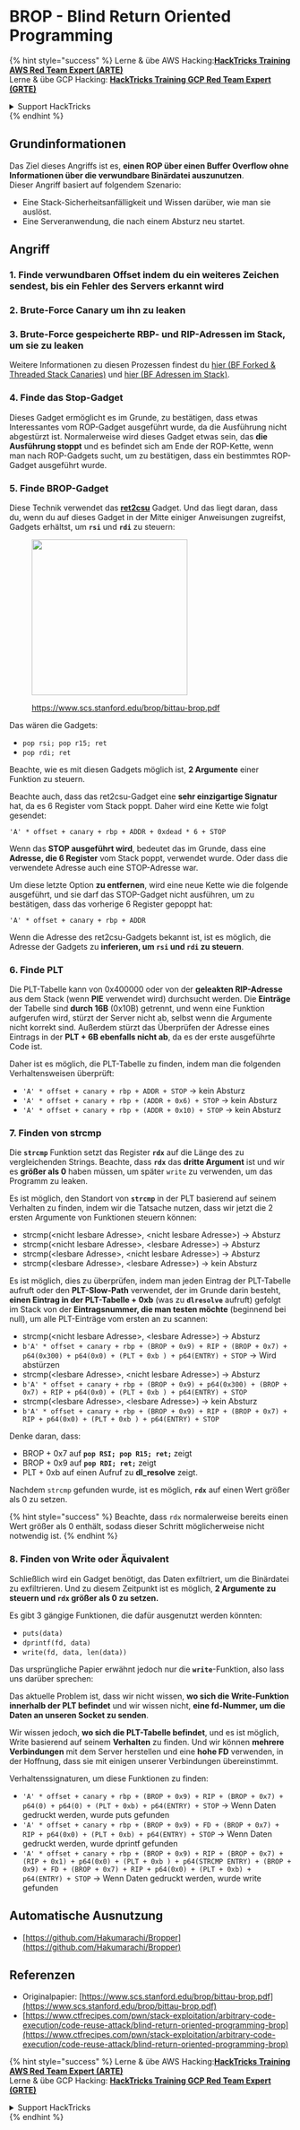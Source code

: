 # BROP - Blind Return Oriented Programming

{% hint style="success" %}
Lerne & übe AWS Hacking:<img src="../../.gitbook/assets/arte.png" alt="" data-size="line">[**HackTricks Training AWS Red Team Expert (ARTE)**](https://training.hacktricks.xyz/courses/arte)<img src="../../.gitbook/assets/arte.png" alt="" data-size="line">\
Lerne & übe GCP Hacking: <img src="../../.gitbook/assets/grte.png" alt="" data-size="line">[**HackTricks Training GCP Red Team Expert (GRTE)**<img src="../../.gitbook/assets/grte.png" alt="" data-size="line">](https://training.hacktricks.xyz/courses/grte)

<details>

<summary>Support HackTricks</summary>

* Überprüfe die [**Abonnementpläne**](https://github.com/sponsors/carlospolop)!
* **Tritt der** 💬 [**Discord-Gruppe**](https://discord.gg/hRep4RUj7f) oder der [**Telegram-Gruppe**](https://t.me/peass) bei oder **folge** uns auf **Twitter** 🐦 [**@hacktricks\_live**](https://twitter.com/hacktricks\_live)**.**
* **Teile Hacking-Tricks, indem du PRs zu den** [**HackTricks**](https://github.com/carlospolop/hacktricks) und [**HackTricks Cloud**](https://github.com/carlospolop/hacktricks-cloud) GitHub-Repos einreichst.

</details>
{% endhint %}

## Grundinformationen

Das Ziel dieses Angriffs ist es, **einen ROP über einen Buffer Overflow ohne Informationen über die verwundbare Binärdatei auszunutzen**.\
Dieser Angriff basiert auf folgendem Szenario:

* Eine Stack-Sicherheitsanfälligkeit und Wissen darüber, wie man sie auslöst.
* Eine Serveranwendung, die nach einem Absturz neu startet.

## Angriff

### **1. Finde verwundbaren Offset** indem du ein weiteres Zeichen sendest, bis ein Fehler des Servers erkannt wird

### **2. Brute-Force Canary** um ihn zu leaken

### **3. Brute-Force gespeicherte RBP- und RIP-Adressen** im Stack, um sie zu leaken

Weitere Informationen zu diesen Prozessen findest du [hier (BF Forked & Threaded Stack Canaries)](../common-binary-protections-and-bypasses/stack-canaries/bf-forked-stack-canaries.md) und [hier (BF Adressen im Stack)](../common-binary-protections-and-bypasses/pie/bypassing-canary-and-pie.md).

### **4. Finde das Stop-Gadget**

Dieses Gadget ermöglicht es im Grunde, zu bestätigen, dass etwas Interessantes vom ROP-Gadget ausgeführt wurde, da die Ausführung nicht abgestürzt ist. Normalerweise wird dieses Gadget etwas sein, das **die Ausführung stoppt** und es befindet sich am Ende der ROP-Kette, wenn man nach ROP-Gadgets sucht, um zu bestätigen, dass ein bestimmtes ROP-Gadget ausgeführt wurde.

### **5. Finde BROP-Gadget**

Diese Technik verwendet das [**ret2csu**](ret2csu.md) Gadget. Und das liegt daran, dass du, wenn du auf dieses Gadget in der Mitte einiger Anweisungen zugreifst, Gadgets erhältst, um **`rsi`** und **`rdi`** zu steuern:

<figure><img src="../../.gitbook/assets/image (1) (1) (1) (1) (1) (1) (1) (1) (1) (1) (1).png" alt="" width="278"><figcaption><p><a href="https://www.scs.stanford.edu/brop/bittau-brop.pdf">https://www.scs.stanford.edu/brop/bittau-brop.pdf</a></p></figcaption></figure>

Das wären die Gadgets:

* `pop rsi; pop r15; ret`
* `pop rdi; ret`

Beachte, wie es mit diesen Gadgets möglich ist, **2 Argumente** einer Funktion zu steuern.

Beachte auch, dass das ret2csu-Gadget eine **sehr einzigartige Signatur** hat, da es 6 Register vom Stack poppt. Daher wird eine Kette wie folgt gesendet:

`'A' * offset + canary + rbp + ADDR + 0xdead * 6 + STOP`

Wenn das **STOP ausgeführt wird**, bedeutet das im Grunde, dass eine **Adresse, die 6 Register** vom Stack poppt, verwendet wurde. Oder dass die verwendete Adresse auch eine STOP-Adresse war.

Um diese letzte Option **zu entfernen**, wird eine neue Kette wie die folgende ausgeführt, und sie darf das STOP-Gadget nicht ausführen, um zu bestätigen, dass das vorherige 6 Register gepoppt hat:

`'A' * offset + canary + rbp + ADDR`

Wenn die Adresse des ret2csu-Gadgets bekannt ist, ist es möglich, die Adresse der Gadgets zu **inferieren, um `rsi` und `rdi` zu steuern**.

### 6. Finde PLT

Die PLT-Tabelle kann von 0x400000 oder von der **geleakten RIP-Adresse** aus dem Stack (wenn **PIE** verwendet wird) durchsucht werden. Die **Einträge** der Tabelle sind **durch 16B** (0x10B) getrennt, und wenn eine Funktion aufgerufen wird, stürzt der Server nicht ab, selbst wenn die Argumente nicht korrekt sind. Außerdem stürzt das Überprüfen der Adresse eines Eintrags in der **PLT + 6B ebenfalls nicht ab**, da es der erste ausgeführte Code ist.

Daher ist es möglich, die PLT-Tabelle zu finden, indem man die folgenden Verhaltensweisen überprüft:

* `'A' * offset + canary + rbp + ADDR + STOP` -> kein Absturz
* `'A' * offset + canary + rbp + (ADDR + 0x6) + STOP` -> kein Absturz
* `'A' * offset + canary + rbp + (ADDR + 0x10) + STOP` -> kein Absturz

### 7. Finden von strcmp

Die **`strcmp`** Funktion setzt das Register **`rdx`** auf die Länge des zu vergleichenden Strings. Beachte, dass **`rdx`** das **dritte Argument** ist und wir es **größer als 0** haben müssen, um später `write` zu verwenden, um das Programm zu leaken.

Es ist möglich, den Standort von **`strcmp`** in der PLT basierend auf seinem Verhalten zu finden, indem wir die Tatsache nutzen, dass wir jetzt die 2 ersten Argumente von Funktionen steuern können:

* strcmp(\<nicht lesbare Adresse>, \<nicht lesbare Adresse>) -> Absturz
* strcmp(\<nicht lesbare Adresse>, \<lesbare Adresse>) -> Absturz
* strcmp(\<lesbare Adresse>, \<nicht lesbare Adresse>) -> Absturz
* strcmp(\<lesbare Adresse>, \<lesbare Adresse>) -> kein Absturz

Es ist möglich, dies zu überprüfen, indem man jeden Eintrag der PLT-Tabelle aufruft oder den **PLT-Slow-Path** verwendet, der im Grunde darin besteht, **einen Eintrag in der PLT-Tabelle + 0xb** (was zu **`dlresolve`** aufruft) gefolgt im Stack von der **Eintragsnummer, die man testen möchte** (beginnend bei null), um alle PLT-Einträge vom ersten an zu scannen:

* strcmp(\<nicht lesbare Adresse>, \<lesbare Adresse>) -> Absturz
* `b'A' * offset + canary + rbp + (BROP + 0x9) + RIP + (BROP + 0x7) + p64(0x300) + p64(0x0) + (PLT + 0xb ) + p64(ENTRY) + STOP` -> Wird abstürzen
* strcmp(\<lesbare Adresse>, \<nicht lesbare Adresse>) -> Absturz
* `b'A' * offset + canary + rbp + (BROP + 0x9) + p64(0x300) + (BROP + 0x7) + RIP + p64(0x0) + (PLT + 0xb ) + p64(ENTRY) + STOP`
* strcmp(\<lesbare Adresse>, \<lesbare Adresse>) -> kein Absturz
* `b'A' * offset + canary + rbp + (BROP + 0x9) + RIP + (BROP + 0x7) + RIP + p64(0x0) + (PLT + 0xb ) + p64(ENTRY) + STOP`

Denke daran, dass:

* BROP + 0x7 auf **`pop RSI; pop R15; ret;`** zeigt
* BROP + 0x9 auf **`pop RDI; ret;`** zeigt
* PLT + 0xb auf einen Aufruf zu **dl\_resolve** zeigt.

Nachdem `strcmp` gefunden wurde, ist es möglich, **`rdx`** auf einen Wert größer als 0 zu setzen.

{% hint style="success" %}
Beachte, dass `rdx` normalerweise bereits einen Wert größer als 0 enthält, sodass dieser Schritt möglicherweise nicht notwendig ist.
{% endhint %}

### 8. Finden von Write oder Äquivalent

Schließlich wird ein Gadget benötigt, das Daten exfiltriert, um die Binärdatei zu exfiltrieren. Und zu diesem Zeitpunkt ist es möglich, **2 Argumente zu steuern und `rdx` größer als 0 zu setzen.**

Es gibt 3 gängige Funktionen, die dafür ausgenutzt werden könnten:

* `puts(data)`
* `dprintf(fd, data)`
* `write(fd, data, len(data))`

Das ursprüngliche Papier erwähnt jedoch nur die **`write`**-Funktion, also lass uns darüber sprechen:

Das aktuelle Problem ist, dass wir nicht wissen, **wo sich die Write-Funktion innerhalb der PLT befindet** und wir wissen nicht, **eine fd-Nummer, um die Daten an unseren Socket zu senden**.

Wir wissen jedoch, **wo sich die PLT-Tabelle befindet**, und es ist möglich, Write basierend auf seinem **Verhalten** zu finden. Und wir können **mehrere Verbindungen** mit dem Server herstellen und eine **hohe FD** verwenden, in der Hoffnung, dass sie mit einigen unserer Verbindungen übereinstimmt.

Verhaltenssignaturen, um diese Funktionen zu finden:

* `'A' * offset + canary + rbp + (BROP + 0x9) + RIP + (BROP + 0x7) + p64(0) + p64(0) + (PLT + 0xb) + p64(ENTRY) + STOP` -> Wenn Daten gedruckt werden, wurde puts gefunden
* `'A' * offset + canary + rbp + (BROP + 0x9) + FD + (BROP + 0x7) + RIP + p64(0x0) + (PLT + 0xb) + p64(ENTRY) + STOP` -> Wenn Daten gedruckt werden, wurde dprintf gefunden
* `'A' * offset + canary + rbp + (BROP + 0x9) + RIP + (BROP + 0x7) + (RIP + 0x1) + p64(0x0) + (PLT + 0xb ) + p64(STRCMP ENTRY) + (BROP + 0x9) + FD + (BROP + 0x7) + RIP + p64(0x0) + (PLT + 0xb) + p64(ENTRY) + STOP` -> Wenn Daten gedruckt werden, wurde write gefunden

## Automatische Ausnutzung

* [https://github.com/Hakumarachi/Bropper](https://github.com/Hakumarachi/Bropper)

## Referenzen

* Originalpapier: [https://www.scs.stanford.edu/brop/bittau-brop.pdf](https://www.scs.stanford.edu/brop/bittau-brop.pdf)
* [https://www.ctfrecipes.com/pwn/stack-exploitation/arbitrary-code-execution/code-reuse-attack/blind-return-oriented-programming-brop](https://www.ctfrecipes.com/pwn/stack-exploitation/arbitrary-code-execution/code-reuse-attack/blind-return-oriented-programming-brop)

{% hint style="success" %}
Lerne & übe AWS Hacking:<img src="../../.gitbook/assets/arte.png" alt="" data-size="line">[**HackTricks Training AWS Red Team Expert (ARTE)**](https://training.hacktricks.xyz/courses/arte)<img src="../../.gitbook/assets/arte.png" alt="" data-size="line">\
Lerne & übe GCP Hacking: <img src="../../.gitbook/assets/grte.png" alt="" data-size="line">[**HackTricks Training GCP Red Team Expert (GRTE)**<img src="../../.gitbook/assets/grte.png" alt="" data-size="line">](https://training.hacktricks.xyz/courses/grte)

<details>

<summary>Support HackTricks</summary>

* Überprüfe die [**Abonnementpläne**](https://github.com/sponsors/carlospolop)!
* **Tritt der** 💬 [**Discord-Gruppe**](https://discord.gg/hRep4RUj7f) oder der [**Telegram-Gruppe**](https://t.me/peass) bei oder **folge** uns auf **Twitter** 🐦 [**@hacktricks\_live**](https://twitter.com/hacktricks\_live)**.**
* **Teile Hacking-Tricks, indem du PRs zu den** [**HackTricks**](https://github.com/carlospolop/hacktricks) und [**HackTricks Cloud**](https://github.com/carlospolop/hacktricks-cloud) GitHub-Repos einreichst.

</details>
{% endhint %}
